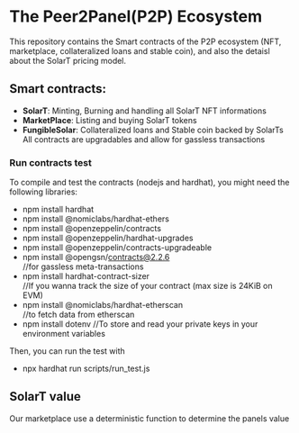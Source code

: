 # The Peer2Panel(P2P) Ecosystem
This repository contains the Smart contracts of the P2P ecosystem (NFT, marketplace, collateralized loans and stable coin), and also the detaisl about the SolarT pricing model.

## Smart contracts:
- **SolarT**: Minting, Burning and handling all SolarT NFT informations
- **MarketPlace**: Listing and buying SolarT tokens
- **FungibleSolar**: Collateralized loans and Stable coin backed by SolarTs
All contracts are upgradables and allow for gassless transactions

### Run contracts test
To compile and test the contracts (nodejs and hardhat), you might need the following libraries:
- npm install hardhat
- npm install @nomiclabs/hardhat-ethers
- npm install @openzeppelin/contracts
- npm install @openzeppelin/hardhat-upgrades        
- npm install @openzeppelin/contracts-upgradeable   
- npm install @opengsn/contracts@2.2.6              
//for gassless meta-transactions
- npm install hardhat-contract-sizer                
//If you wanna track the size of your contract (max size is 24KiB on EVM)
- npm install @nomiclabs/hardhat-etherscan          
//to fetch data from etherscan
- npm install dotenv
//To store and read your private keys in your environment variables

Then, you can run the test with
- npx hardhat run scripts/run_test.js

## SolarT value
Our marketplace use a deterministic function to determine the panels value

